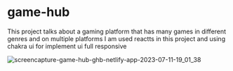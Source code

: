 # game-hub
This project talks about a gaming platform that has many games in different genres and on multiple platforms
I am used reactts in this project and using chakra ui for implement ui full responsive

![screencapture-game-hub-ghb-netlify-app-2023-07-11-19_01_38](https://github.com/Mohammed10zak/game-hub/assets/88101283/ff7fa675-5fa0-40de-a4b5-75c2d4dca352)


